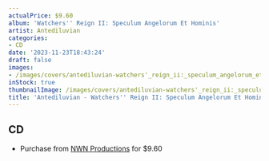 ```yaml
---
actualPrice: $9.60
album: 'Watchers'' Reign II: Speculum Angelorum Et Hominis'
artist: Antediluvian
categories:
- CD
date: '2023-11-23T18:43:24'
draft: false
images:
- /images/covers/antediluvian-watchers'_reign_ii:_speculum_angelorum_et_hominis.png
inStock: true
thumbnailImage: /images/covers/antediluvian-watchers'_reign_ii:_speculum_angelorum_et_hominis-thumb.png
title: 'Antediluvian - Watchers'' Reign II: Speculum Angelorum Et Hominis'
---
```


## CD
* Purchase from [NWN Productions](http://shop.nwnprod.com/index.php?route=product/product&path=93&product_id=41598&sort=pd.name&order=ASC) for $9.60
